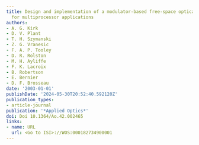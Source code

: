```yaml
---
title: Design and implementation of a modulator-based free-space optical backplane
  for multiprocessor applications
authors:
- A. G. Kirk
- D. V. Plant
- T. H. Szymanski
- Z. G. Vranesic
- F. A. P. Tooley
- D. R. Rolston
- M. H. Ayliffe
- F. K. Lacroix
- B. Robertson
- E. Bernier
- D. F. Brosseau
date: '2003-01-01'
publishDate: '2024-05-30T20:52:40.592120Z'
publication_types:
- article-journal
publication: '*Applied Optics*'
doi: Doi 10.1364/Ao.42.002465
links:
- name: URL
  url: <Go to ISI>://WOS:000182734900001
---
```

